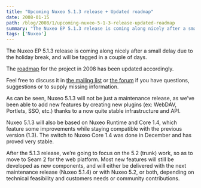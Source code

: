 ```yaml
---
title: "Upcoming Nuxeo 5.1.3 release + Updated roadmap"
date: 2008-01-15
path: /blog/2008/1/upcoming-nuxeo-5-1-3-release-updated-roadmap
summary: "The Nuxeo EP 5.1.3 release is coming along nicely after a small delay due to the holiday break, and will be tagged in a couple of days."
tags: ['Nuxeo']
---
```


<p>The Nuxeo EP 5.1.3 release is coming along nicely after a small delay due to the holiday break, and will be tagged in a couple of days.</p><p>The <a href="http://www.nuxeo.org/sections/about/roadmap/">roadmap</a> for the project in 2008 has been updated accordingly.</p><p>Feel free to discuss it in <a href="http://lists.nuxeo.com/mailman/listinfo/ecm/">the mailing list</a> or <a href="http://www.nuxeo.org/discussions/index.jspa">the forum</a> if you have questions, suggestions or to supply missing information.</p><p>As can be seen, Nuxeo 5.1.3 will not be just a maintenance release, as we&#8217;ve been able to add new features by creating new plugins (ex: WebDAV, Portlets, SSO, etc.) thanks to a now quite stable infrastructure and API.</p><p>Nuxeo 5.1.3 will also be based on Nuxeo Runtime and Core 1.4, which feature some improvements while staying compatible with the previous version (1.3). The switch to Nuxeo Core 1.4 was done in December and has proved very stable.</p><p>After the 5.1.3 release, we&#8217;re going to focus on the 5.2 (trunk) work, so as to move to Seam 2 for the web platform. Most new features will still be developed as new components, and will either be delivered with the next maintenance release (Nuxeo 5.1.4) or with Nuxeo 5.2, or both, depending on technical feasibility and customers needs or community contributions.</p> 


